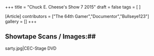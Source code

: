 +++
title = "Chuck E. Cheese's Show 7 2015"
draft = false
tags = [ ]

[Article]
contributors = ["The 64th Gamer","Documentor","Bullseye123"]
gallery = []
+++
## Showtape Scans / Images:## 
<gallery>
sarty.jpg|CEC-Stage DVD
</gallery>